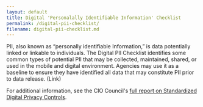```yaml
---
layout: default
title: Digital 'Personalally Identifiable Information' Checklist
permalink: /digital-pii-checklist/
filename: digital-pii-checklist.md
---
```


PII, also known as “personally identifiable Information,” is data potentially linked or linkable to individuals. The Digital PII Checklist identifies some common types of potential PII that may be collected, maintained, shared, or used in the mobile and digital environment. Agencies may use it as a baseline to ensure they have identified all data that may constitute PII prior to data release.  (Link)
 
For additional information, see the CIO Council's [full report on Standardized Digital Privacy Controls](https://cio.gov/wp-content/uploads/downloads/2012/12/Standardized_Digital_Privacy_Controls.pdf).
